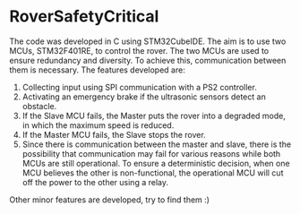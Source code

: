 # RoverSafetyCritical
The code was developed in C using STM32CubeIDE. The aim is to use two MCUs, STM32F401RE, to control the rover. The two MCUs are used to ensure redundancy and diversity. To achieve this, communication between them is necessary. The features developed are:
1) Collecting input using SPI communication with a PS2 controller.
2) Activating an emergency brake if the ultrasonic sensors detect an obstacle.
3) If the Slave MCU fails, the Master puts the rover into a degraded mode, in which the maximum speed is reduced.
4) If the Master MCU fails, the Slave stops the rover.
5) Since there is communication between the master and slave, there is the possibility that communication may fail for various reasons while both MCUs are still operational. To ensure a deterministic decision, when one MCU believes the other is non-functional, the operational MCU will cut off the power to the other using a relay.

Other minor features are developed, try to find them :)
